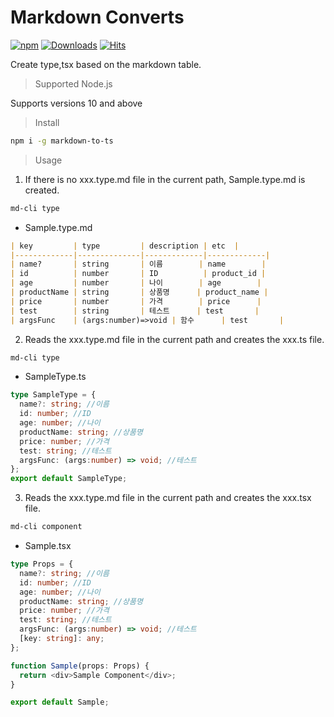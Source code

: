 # Markdown Converts

[![npm](https://img.shields.io/npm/v/markdown-to-ts)](https://www.npmjs.com/package/markdown-to-ts)
[![Downloads](https://img.shields.io/npm/dm/markdown-to-ts.svg)](http://npm-stat.com/charts.html?package=markdown-to-ts)
[![Hits](https://hits.seeyoufarm.com/api/count/incr/badge.svg?url=https%3A%2F%2Fgithub.com%2FJunH-K%2Fmarkdown-to-ts&count_bg=%2379C83D&title_bg=%23555555&icon=&icon_color=%23E7E7E7&title=hits&edge_flat=false)](https://hits.seeyoufarm.com)

Create type,tsx based on the markdown table.



> Supported Node.js

Supports versions 10 and above

> Install

```bash
npm i -g markdown-to-ts
```

> Usage

1. If there is no xxx.type.md file in the current path, Sample.type.md is created.
```bash
md-cli type
```
* Sample.type.md

```md
| key         | type         | description | etc  |
|-------------|--------------|-------------|-------------|
| name?       | string       | 이름        | name        |
| id          | number       | ID          | product_id |
| age         | number       | 나이        | age        |
| productName | string       | 상품명      | product_name |
| price       | number       | 가격        | price      |
| test        | string       | 테스트      | test       |
| argsFunc    | (args:number)=>void | 함수      | test       |
```


2. Reads the xxx.type.md file in the current path and creates the xxx.ts file.
```bash
md-cli type
```
* SampleType.ts
```typescript
type SampleType = {
  name?: string; //이름
  id: number; //ID
  age: number; //나이
  productName: string; //상품명
  price: number; //가격
  test: string; //테스트
  argsFunc: (args:number) => void; //테스트
};
export default SampleType;

```

3. Reads the xxx.type.md file in the current path and creates the xxx.tsx file.
```bash
md-cli component
```

* Sample.tsx
```typescript
type Props = {
  name?: string; //이름
  id: number; //ID
  age: number; //나이
  productName: string; //상품명
  price: number; //가격
  test: string; //테스트
  argsFunc: (args:number) => void; //테스트
  [key: string]: any;
};

function Sample(props: Props) {
  return <div>Sample Component</div>;
}

export default Sample;

```
